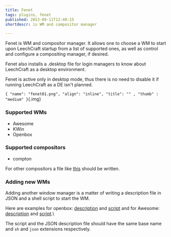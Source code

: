```yaml
---
title: Fenet
tags: plugins, fenet
published: 2013-09-11T12:40:15
shortdescr: is WM and compositor manager

---
```


Fenet is WM and compositor manager. It allows one to choose a WM to
start upon LeechCraft startup from a list of supported ones, as well as
control and configure a compositing manager, if desired.

Fenet also installs a .desktop file for login managers to know about
LeechCraft as a desktop environment.

Fenet is active only in desktop mode, thus there is no need to disable
it if running LeechCraft as a DE isn't planned.

`{ "name": "fenet01.png", "align": "inline", "title": "" , "thumb" : "medium" }`{.img}

### Supported WMs

- Awesome
- KWin
- Openbox

### Supported compositors

- compton

For other compositors a file like
[this](https://github.com/0xd34df00d/leechcraft/blob/master/src/plugins/fenet/share/fenet/compositing/compton.json)
should be written.

### Adding new WMs

Adding another window manager is a matter of writing a description file
in JSON and a shell script to start the WM.

Here are examples for openbox:
[description](https://github.com/0xd34df00d/leechcraft/blob/master/src/plugins/fenet/share/fenet/wms/openbox.json)
and
[script](https://github.com/0xd34df00d/leechcraft/blob/master/src/plugins/fenet/share/fenet/wms/openbox.sh)
and for Awesome:
[description](https://github.com/0xd34df00d/leechcraft/blob/master/src/plugins/fenet/share/fenet/wms/awesome.json)
and
[script](https://github.com/0xd34df00d/leechcraft/blob/master/src/plugins/fenet/share/fenet/wms/awesome.sh).\

The script and the JSON description file should have the same base name
and `sh` and `json` extensions respectively.
